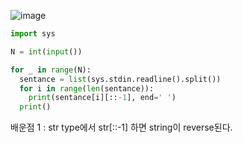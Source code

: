![image](https://user-images.githubusercontent.com/84604563/151704339-0465a03c-bd97-4611-99b2-5f4ff1550460.png)


```python
import sys

N = int(input())

for _ in range(N):
  sentance = list(sys.stdin.readline().split())
  for i in range(len(sentance)):
    print(sentance[i][::-1], end=' ')
  print()
```

배운점 1 : str type에서 str[::-1] 하면 string이 reverse된다.
